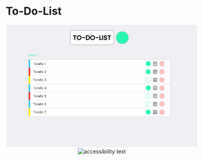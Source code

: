 # To-Do-List

<p align="center">
  <img src="imgs/todolist-main-img.png" width="500">
  <img src="your_relative_path_here_number_2_large_name" width="350" alt="accessibility text">
</p>


